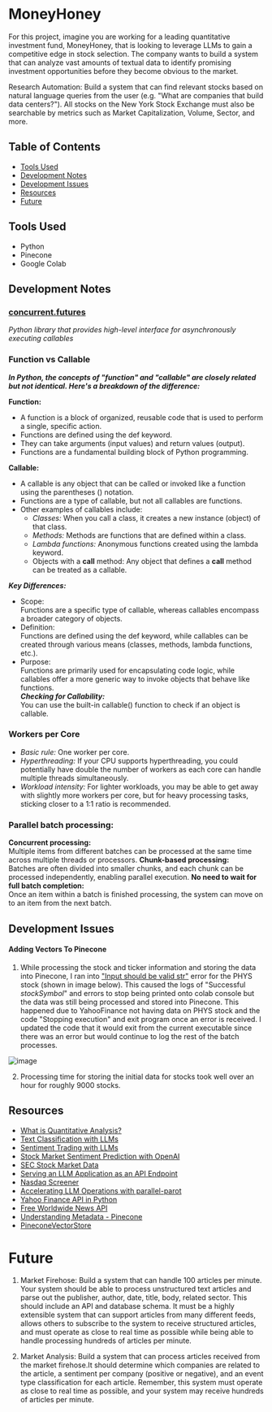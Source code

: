 # MoneyHoney
For this project, imagine you are working for a leading quantitative investment fund, MoneyHoney, that is looking to leverage LLMs to gain a competitive edge in stock selection. The company wants to build a system that can analyze vast amounts of textual data to identify promising investment opportunities before they become obvious to the market.

Research Automation: Build a system that can find relevant stocks based on natural language queries from the user (e.g. "What are companies that build data centers?"). All stocks on the New York Stock Exchange must also be searchable by metrics such as Market Capitalization, Volume, Sector, and more.

## Table of Contents
- [Tools Used](#tools-used)
- [Development Notes](#development-notes)
- [Development Issues](#development-issues)
- [Resources](#resources)
- [Future](#future)

## Tools Used
- Python
- Pinecone
- Google Colab

## Development Notes
### [concurrent.futures](https://docs.python.org/3/library/concurrent.futures.html)
*Python library that provides high-level interface for asynchronously executing callables*

### Function vs Callable
  ***In Python, the concepts of "function" and "callable" are closely related but not identical. Here's a breakdown of the difference:*** <br>
  
  **Function:**
   - A function is a block of organized, reusable code that is used to perform a single, specific action.
   - Functions are defined using the def keyword.
   - They can take arguments (input values) and return values (output).
   - Functions are a fundamental building block of Python programming.
     
  **Callable:** <br>
   - A callable is any object that can be called or invoked like a function using the parentheses () notation.
   - Functions are a type of callable, but not all callables are functions.
   - Other examples of callables include:
     - *Classes:* When you call a class, it creates a new instance (object) of that class.
     - *Methods:* Methods are functions that are defined within a class.
     - *Lambda functions:* Anonymous functions created using the lambda keyword.
     - Objects with a __call__ method: Any object that defines a __call__ method can be treated as a callable.
       
  ***Key Differences:*** <br>
  - Scope:<br>
    Functions are a specific type of callable, whereas callables encompass a broader category of objects.
  - Definition:<br>
    Functions are defined using the def keyword, while callables can be created through various means (classes, methods, lambda functions, etc.).
  - Purpose:<br>
    Functions are primarily used for encapsulating code logic, while callables offer a more generic way to invoke objects that behave like functions. <br>
  ***Checking for Callability:*** <br>
You can use the built-in callable() function to check if an object is callable.

### Workers per Core
- *Basic rule:* One worker per core. 
- *Hyperthreading:* If your CPU supports hyperthreading, you could potentially have double the number of workers as each core can handle multiple threads simultaneously. 
- *Workload intensity:* For lighter workloads, you may be able to get away with slightly more workers per core, but for heavy processing tasks, sticking closer to a 1:1 ratio is recommended.

### Parallel batch processing:
**Concurrent processing:** <br>
Multiple items from different batches can be processed at the same time across multiple threads or processors. 
**Chunk-based processing:** <br>
Batches are often divided into smaller chunks, and each chunk can be processed independently, enabling parallel execution. 
**No need to wait for full batch completion:** <br>
Once an item within a batch is finished processing, the system can move on to an item from the next batch. 

## Development Issues

#### Adding Vectors To Pinecone
1. While processing the stock and ticker information and storing the data into Pinecone, I ran into ["Input should be valid str"](https://docs.pydantic.dev/2.10/errors/validation_errors/#string_type) error for the PHYS stock (shown in image below). This caused the logs of "Successful *stockSymbol*" and errors to stop being printed onto colab console but the data was still being processed and stored into Pinecone. This happened due to YahooFinance not having data on PHYS stock and the code "Stopping execution" and exit program once an error is received. I updated the code that it would exit from the current executable since there was an error but would continue to log the rest of the batch processes.

![image](https://github.com/user-attachments/assets/18e06725-9fff-4800-9a90-6786104db237)

2. Processing time for storing the initial data for stocks took well over an hour for roughly 9000 stocks.


## Resources
- [What is Quantitative Analysis?](https://www.investopedia.com/articles/investing/041114/simple-overview-quantitative-analysis.asp)
- [Text Classification with LLMs](https://hussainpoonawala.medium.com/text-classification-with-large-language-models-llms-a23c731a687e)
- [Sentiment Trading with LLMs](https://www.sciencedirect.com/science/article/pii/S1544612324002575)
- [Stock Market Sentiment Prediction with OpenAI](https://www.insightbig.com/post/stock-market-sentiment-prediction-with-openai-and-python)
- [SEC Stock Market Data](https://www.sec.gov/data-research/sec-markets-data)
- [Serving an LLM Application as an API Endpoint](https://www.datacamp.com/tutorial/serving-an-llm-application-as-an-api-endpoint-using-fastapi-in-python)
- [Nasdaq Screener](https://www.nasdaq.com/market-activity/stocks/screener)
- [Accelerating LLM Operations with parallel-parot](https://bradito.me/blog/parallel-parrot/)
- [Yahoo Finance API in Python](https://www.geeksforgeeks.org/get-financial-data-from-yahoo-finance-with-python/)
- [Free Worldwide News API](https://www.thenewsapi.com/)
- [Understanding Metadata - Pinecone](https://docs.pinecone.io/guides/data/understanding-metadata)
- [PineconeVectorStore](https://api.python.langchain.com/en/latest/pinecone/vectorstores/langchain_pinecone.vectorstores.PineconeVectorStore.html)

# Future
1. Market Firehose: Build a system that can handle 100 articles per minute. Your system should be able to process unstructured text articles and parse out the publisher, author, date, title, body, related sector. This should include an API and database schema. It must be a highly extensible system that can support articles from many different feeds, allows others to subscribe to the system to receive structured articles, and must operate as close to real time as possible while being able to handle processing hundreds of articles per minute.

2. Market Analysis: Build a system that can process articles received from the market firehose.It should determine which companies are related to the article, a sentiment per company (positive or negative), and an event type classification for each article. Remember, this system must operate as close to real time as possible, and your system may receive hundreds of articles per minute.
